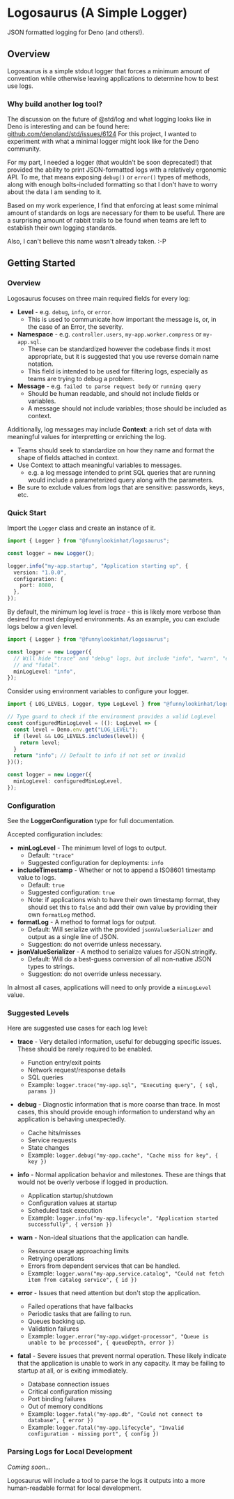 # Logosaurus (A Simple Logger)

JSON formatted logging for Deno (and others!).

## Overview

Logosaurus is a simple stdout logger that forces a minimum amount of convention
while otherwise leaving applications to determine how to best use logs.

### Why build another log tool?

The discussion on the future of @std/log and what logging looks like in Deno is
interesting and can be found here:
[github.com/denoland/std/issues/6124](https://github.com/denoland/std/issues/6124)
For this project, I wanted to experiment with what a minimal logger might look
like for the Deno community.

For my part, I needed a logger (that wouldn't be soon deprecated!) that provided
the ability to print JSON-formatted logs with a relatively ergonomic API. To me,
that means exposing `debug()` or `error()` types of methods, along with enough
bolts-included formatting so that I don't have to worry about the data I am
sending to it.

Based on my work experience, I find that enforcing at least some minimal amount
of standards on logs are necessary for them to be useful. There are a surprising
amount of rabbit trails to be found when teams are left to establish their own
logging standards.

Also, I can't believe this name wasn't already taken. :-P

## Getting Started

### Overview

Logosaurus focuses on three main required fields for every log:

- **Level** - e.g. `debug`, `info`, or `error`.
  - This is used to communicate how important the message is, or, in the case of
    an Error, the severity.
- **Namespace** - e.g. `controller.users`, `my-app.worker.compress` or
  `my-app.sql`.
  - These can be standardized however the codebase finds it most appropriate,
    but it is suggested that you use reverse domain name notation.
  - This field is intended to be used for filtering logs, especially as teams
    are trying to debug a problem.
- **Message** - e.g. `failed to parse request body` or `running query`
  - Should be human readable, and should not include fields or variables.
  - A message should not include variables; those should be included as context.

Additionally, log messages may include **Context**: a rich set of data with
meaningful values for interpretting or enriching the log.

- Teams should seek to standardize on how they name and format the shape of
  fields attached in context.
- Use Context to attach meaningful variables to messages.
  - e.g. a log message intended to print SQL queries that are running would
    include a parameterized query along with the parameters.
- Be sure to exclude values from logs that are sensitive: passwords, keys, etc.

### Quick Start

Import the `Logger` class and create an instance of it.

```typescript
import { Logger } from "@funnylookinhat/logosaurus";

const logger = new Logger();

logger.info("my-app.startup", "Application starting up", {
  version: "1.0.0",
  configuration: {
    port: 8080,
  },
});
```

By default, the minimum log level is _trace_ - this is likely more verbose than
desired for most deployed environments. As an example, you can exclude logs
below a given level.

```typescript
import { Logger } from "@funnylookinhat/logosaurus";

const logger = new Logger({
  // Will hide "trace" and "debug" logs, but include "info", "warn", "error",
  // and "fatal".
  minLogLevel: "info",
});
```

Consider using environment variables to configure your logger.

```typescript
import { LOG_LEVELS, Logger, type LogLevel } from "@funnylookinhat/logosaurus";

// Type guard to check if the environment provides a valid LogLevel
const configuredMinLogLevel = ((): LogLevel => {
  const level = Deno.env.get("LOG_LEVEL");
  if (level && LOG_LEVELS.includes(level)) {
    return level;
  }
  return "info"; // Default to info if not set or invalid
})();

const logger = new Logger({
  minLogLevel: configuredMinLogLevel,
});
```

### Configuration

See the **LoggerConfiguration** type for full documentation.

Accepted configuration includes:

- **minLogLevel** - The minimum level of logs to output.
  - Default: `"trace"`
  - Suggested configuration for deployments: `info`
- **includeTimestamp** - Whether or not to append a ISO8601 timestamp value to
  logs.
  - Default: `true`
  - Suggested configuration: `true`
  - Note: if applications wish to have their own timestamp format, they should
    set this to `false` and add their own value by providing their own
    `formatLog` method.
- **formatLog** - A method to format logs for output.
  - Default: Will serialize with the provided `jsonValueSerializer` and output
    as a single line of JSON.
  - Suggestion: do not override unless necessary.
- **jsonValueSerializer** - A method to serialize values for JSON.stringify.
  - Default: Will do a best-guess conversion of all non-native JSON types to
    strings.
  - Suggestion: do not override unless necessary.

In almost all cases, applications will need to only provide a `minLogLevel`
value.

### Suggested Levels

Here are suggested use cases for each log level:

- **trace** - Very detailed information, useful for debugging specific issues.
  These should be rarely required to be enabled.
  - Function entry/exit points
  - Network request/response details
  - SQL queries
  - Example: `logger.trace("my-app.sql", "Executing query", { sql, params })`

- **debug** - Diagnostic information that is more coarse than trace. In most
  cases, this should provide enough information to understand why an application
  is behaving unexpectedly.
  - Cache hits/misses
  - Service requests
  - State changes
  - Example: `logger.debug("my-app.cache", "Cache miss for key", { key })`

- **info** - Normal application behavior and milestones. These are things that
  would not be overly verbose if logged in production.
  - Application startup/shutdown
  - Configuration values at startup
  - Scheduled task execution
  - Example:
    `logger.info("my-app.lifecycle", "Application started successfully", { version })`

- **warn** - Non-ideal situations that the application can handle.
  - Resource usage approaching limits
  - Retrying operations
  - Errors from dependent services that can be handled.
  - Example:
    `logger.warn("my-app.service.catalog", "Could not fetch item from catalog service", { id })`

- **error** - Issues that need attention but don't stop the application.
  - Failed operations that have fallbacks
  - Periodic tasks that are failing to run.
  - Queues backing up.
  - Validation failures
  - Example:
    `logger.error("my-app.widget-processor", "Queue is unable to be processed", { queueDepth, error })`

- **fatal** - Severe issues that prevent normal operation. These likely indicate
  that the application is unable to work in any capacity. It may be failing to
  startup at all, or is exiting immediately.
  - Database connection issues
  - Critical configuration missing
  - Port binding failures
  - Out of memory conditions
  - Example:
    `logger.fatal("my-app.db", "Could not connect to database", { error })`
  - Example:
    `logger.fatal("my-app.lifecycle", "Invalid configuration - missing port", { config })`

### Parsing Logs for Local Development

_Coming soon..._

Logosaurus will include a tool to parse the logs it outputs into a more
human-readable format for local development.
